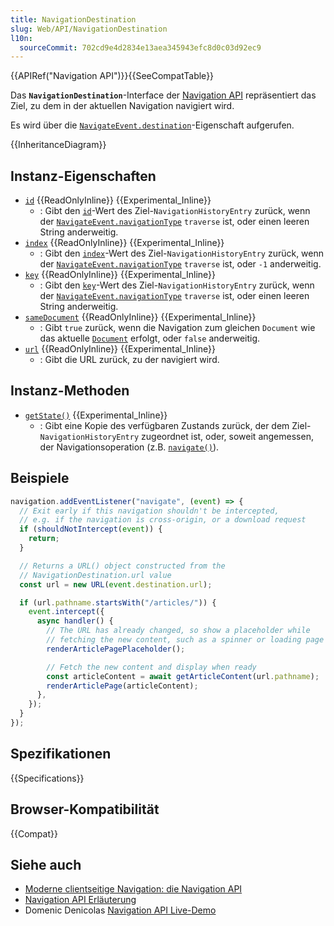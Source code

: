 ```yaml
---
title: NavigationDestination
slug: Web/API/NavigationDestination
l10n:
  sourceCommit: 702cd9e4d2834e13aea345943efc8d0c03d92ec9
---
```


{{APIRef("Navigation API")}}{{SeeCompatTable}}

Das **`NavigationDestination`**-Interface der [Navigation API](/de/docs/Web/API/Navigation_API) repräsentiert das Ziel, zu dem in der aktuellen Navigation navigiert wird.

Es wird über die [`NavigateEvent.destination`](/de/docs/Web/API/NavigateEvent/destination)-Eigenschaft aufgerufen.

{{InheritanceDiagram}}

## Instanz-Eigenschaften

- [`id`](/de/docs/Web/API/NavigationDestination/id) {{ReadOnlyInline}} {{Experimental_Inline}}
  - : Gibt den [`id`](/de/docs/Web/API/NavigationHistoryEntry/id)-Wert des Ziel-`NavigationHistoryEntry` zurück, wenn der [`NavigateEvent.navigationType`](/de/docs/Web/API/NavigateEvent/navigationType) `traverse` ist, oder einen leeren String anderweitig.
- [`index`](/de/docs/Web/API/NavigationDestination/index) {{ReadOnlyInline}} {{Experimental_Inline}}
  - : Gibt den [`index`](/de/docs/Web/API/NavigationHistoryEntry/index)-Wert des Ziel-`NavigationHistoryEntry` zurück, wenn der [`NavigateEvent.navigationType`](/de/docs/Web/API/NavigateEvent/navigationType) `traverse` ist, oder `-1` anderweitig.
- [`key`](/de/docs/Web/API/NavigationDestination/key) {{ReadOnlyInline}} {{Experimental_Inline}}
  - : Gibt den [`key`](/de/docs/Web/API/NavigationHistoryEntry/key)-Wert des Ziel-`NavigationHistoryEntry` zurück, wenn der [`NavigateEvent.navigationType`](/de/docs/Web/API/NavigateEvent/navigationType) `traverse` ist, oder einen leeren String anderweitig.
- [`sameDocument`](/de/docs/Web/API/NavigationDestination/sameDocument) {{ReadOnlyInline}} {{Experimental_Inline}}
  - : Gibt `true` zurück, wenn die Navigation zum gleichen `Document` wie das aktuelle [`Document`](/de/docs/Web/API/Document) erfolgt, oder `false` anderweitig.
- [`url`](/de/docs/Web/API/NavigationDestination/url) {{ReadOnlyInline}} {{Experimental_Inline}}
  - : Gibt die URL zurück, zu der navigiert wird.

## Instanz-Methoden

- [`getState()`](/de/docs/Web/API/NavigationDestination/getState) {{Experimental_Inline}}
  - : Gibt eine Kopie des verfügbaren Zustands zurück, der dem Ziel-`NavigationHistoryEntry` zugeordnet ist, oder, soweit angemessen, der Navigationsoperation (z.B. [`navigate()`](/de/docs/Web/API/Navigation/navigate)).

## Beispiele

```js
navigation.addEventListener("navigate", (event) => {
  // Exit early if this navigation shouldn't be intercepted,
  // e.g. if the navigation is cross-origin, or a download request
  if (shouldNotIntercept(event)) {
    return;
  }

  // Returns a URL() object constructed from the
  // NavigationDestination.url value
  const url = new URL(event.destination.url);

  if (url.pathname.startsWith("/articles/")) {
    event.intercept({
      async handler() {
        // The URL has already changed, so show a placeholder while
        // fetching the new content, such as a spinner or loading page
        renderArticlePagePlaceholder();

        // Fetch the new content and display when ready
        const articleContent = await getArticleContent(url.pathname);
        renderArticlePage(articleContent);
      },
    });
  }
});
```

## Spezifikationen

{{Specifications}}

## Browser-Kompatibilität

{{Compat}}

## Siehe auch

- [Moderne clientseitige Navigation: die Navigation API](https://developer.chrome.com/docs/web-platform/navigation-api/)
- [Navigation API Erläuterung](https://github.com/WICG/navigation-api/blob/main/README.md)
- Domenic Denicolas [Navigation API Live-Demo](https://gigantic-honored-octagon.glitch.me/)
